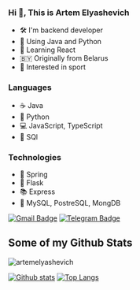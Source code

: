 ### Hi 👋, This is Artem Elyashevich

- 🛠 I'm backend developer
- 🐍 Using Java and Python
- 📖 Learning React
- 🇧🇾 Originally from Belarus
- 👀 Interested in sport

### Languages
- ☕ Java
- 🐍 Python
- 💻 JavaScript, TypeScript
- 💾 SQl

### Technologies 
- 🍃 Spring
- 🦏 Flask
- 📚 Express
- 💽 MySQL, PostreSQL, MongDB

[![Gmail Badge](https://img.shields.io/badge/-elyashevich.artem06@gmail.com-c14438?style=flat&logo=Gmail&logoColor=white&link=mailto:elyashevich.artem06@gmail.com)](mailto:elyashevich.artem06@gmail.com)
[![Telegram Badge](https://img.shields.io/badge/-artem_elyashevich-blue?style=social&logo=telegram&link=https://t.me/artem_elyashevich)](https://t.me/artem_elyashevich) <p align='left'>

## Some of my Github Stats
<p align=left> <img src=https://komarev.com/ghpvc/?username=artemelyashevich alt=artemelyashevich /> </p>

[![Github stats](https://github-readme-stats.vercel.app/api?username=artemelyashevich&show_icons=true&include_all_commits=true)](https://github.com/artemelyashevich/github-readme-stats)
[![Top Langs](https://github-readme-stats.vercel.app/api/top-langs/?username=artemelyashevich&layout=compact)](https://github.com/artemelyashevich/github-readme-stats)